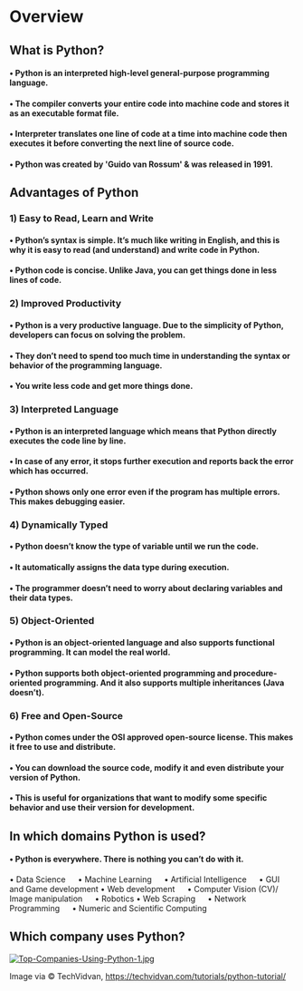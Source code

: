 # Overview

## What is Python?

#### • Python is an interpreted high-level general-purpose programming language.
#### • The compiler converts your entire code into machine code and stores it as an executable format file.
#### • Interpreter translates one line of code at a time into machine code then executes it before converting the next line of source code.
#### • Python was created by 'Guido van Rossum' & was released in 1991.

## Advantages of Python 

### 1) Easy to Read, Learn and Write
####     • Python’s syntax is simple. It’s much like writing in English, and this is why it is easy to read (and understand) and write code in Python.
####    • Python code is concise. Unlike Java, you can get things done in less lines of code.

### 2) Improved Productivity
####     • Python is a very productive language.  Due to the simplicity of Python, developers can focus on solving the problem.
####     • They don’t need to spend too much time in understanding the syntax or behavior of the programming language.
####     • You write less code and get more things done.

### 3) Interpreted Language
####     • Python is an interpreted language which means that Python directly executes the code line by line.
####     • In case of any error, it stops further execution and reports back the error which has occurred.
####     • Python shows only one error even if the program has multiple errors. This makes debugging easier.

### 4) Dynamically Typed
####     • Python doesn’t know the type of variable until we run the code.
####     • It automatically assigns the data type during execution.
####     • The programmer doesn’t need to worry about declaring variables and their data types.

### 5)  Object-Oriented
####     • Python is an object-oriented language and also supports functional programming. It can model the real world.
####     • Python supports both object-oriented programming and procedure-oriented programming. And it also supports multiple inheritances (Java doesn’t).

### 6) Free and Open-Source
####     • Python comes under the OSI approved open-source license. This makes it free to use and distribute.
####     • You can download the source code, modify it and even distribute your version of Python.
####     • This is useful for organizations that want to modify some specific behavior and use their version for development.

## In which domains Python is used?
####     • Python is everywhere. There is nothing you can’t do with it.

• Data Science &emsp; • Machine Learning &emsp; • Artificial Intelligence &emsp; • GUI and Game development
• Web development &emsp; • Computer Vision (CV)/ Image manipulation &emsp; • Robotics
• Web Scraping &emsp; • Network Programming &emsp; • Numeric and Scientific Computing

## Which company uses Python?

[![Top-Companies-Using-Python-1.jpg](https://i2.wp.com/techvidvan.com/tutorials/wp-content/uploads/sites/2/2019/12/Top-Companies-Using-Python-1.jpg?ssl=1)](#)

Image via © TechVidvan, https://techvidvan.com/tutorials/python-tutorial/

